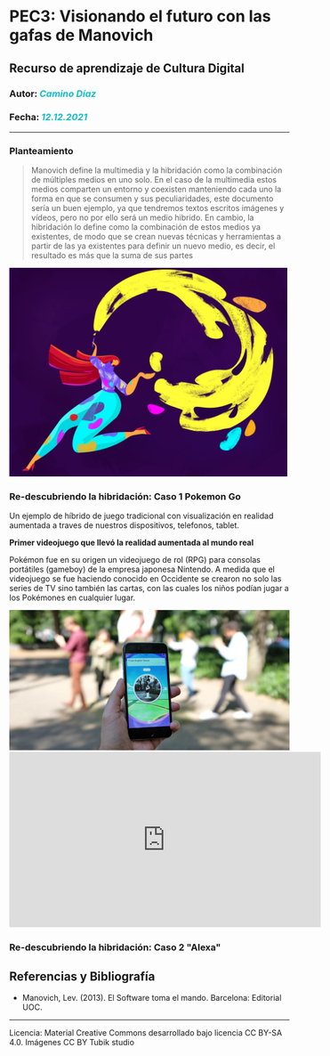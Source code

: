 # PEC3: Visionando el futuro con las gafas de Manovich
## Recurso de aprendizaje de Cultura Digital 

### Autor: <em style ="color:#13BFC8">Camino Díaz</em>
### Fecha: <em style ="color:#13BFC8 ">12.12.2021</em>
***

### Planteamiento
>Manovich define la multimedia y la hibridación como la combinación de múltiples medios en uno solo. En el caso de la multimedia estos medios comparten un entorno y coexisten manteniendo cada uno la forma en que se consumen y sus peculiaridades, este documento sería un buen ejemplo, ya que tendremos textos escritos imágenes y vídeos, pero no por ello será un medio hibrido. En cambio, la hibridación lo define como la combinación de estos medios ya existentes, de modo que se crean nuevas técnicas y herramientas a partir de las ya existentes para definir un nuevo medio, es decir, el resultado es más que la suma de sus partes

<img src="https://github.com/Camyds/PEC3_Manovich_Reloaded/blob/main/color_glossary_design_tubik_blog.png" alt=inicio width="500">

### Re-descubriendo la hibridación: Caso 1 Pokemon Go
Un ejemplo de híbrido de  juego tradicional con visualización en  realidad aumentada a traves de nuestros dispositivos, telefonos, tablet.

**Primer videojuego que llevó la realidad aumentada al mundo real**

Pokémon fue en su origen un videojuego de rol (RPG) para consolas portátiles (gameboy) de la empresa japonesa Nintendo. A medida que el videojuego se fue haciendo conocido en Occidente se crearon no solo las series de TV sino también las cartas, con las cuales los niños podían jugar a los Pokémones en cualquier lugar. 

<img src="https://github.com/Camyds/PEC3_Manovich_Reloaded/blob/main/Transmedia-Pokemon-Go-2-Fco-Albarello.jpg" alt=PokemonGo width="800">

<iframe width="560" height="315" src="https://www.youtube.com/embed/4FCKVpt5HjM" title="YouTube video player" frameborder="0" allow="accelerometer; autoplay; clipboard-write; encrypted-media; gyroscope; picture-in-picture" allowfullscreen></iframe>

### Re-descubriendo la hibridación: Caso 2 "Alexa"


## Referencias y Bibliografía
- Manovich, Lev. (2013). El Software toma el mando. Barcelona: Editorial UOC.
_____________________________________________
Licencia: Material Creative Commons desarrollado bajo licencia CC BY-SA 4.0. Imágenes CC BY Tubik studio
 


